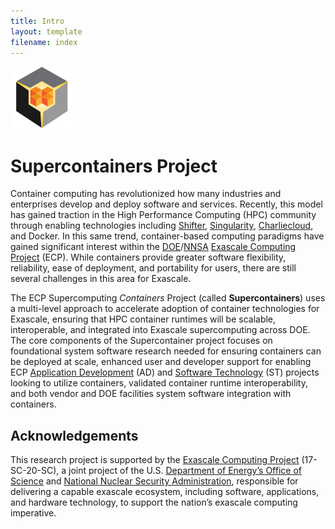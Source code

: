 ```yaml
---
title: Intro
layout: template
filename: index
--- 
```


<img src="images/supercontainer_cropped.png" alt="Supercontainers Logo" width="100"/>

# Supercontainers Project

Container computing has revolutionized how many industries and enterprises develop and deploy software and services. Recently, this model has gained traction in the High Performance Computing (HPC) community through enabling technologies including [Shifter](https://www.nersc.gov/research-and-development/user-defined-images), [Singularity](https://singularity.hpcng.org/), [Charliecloud](https://charliecloud.readthedocs.io/en/latest), and Docker.  In this same trend, container-based computing paradigms have gained significant interest within the [DOE](https://www.energy.gov)/[NNSA](https://www.energy.gov/nnsa/national-nuclear-security-administration) [Exascale Computing Project](https://exascaleproject.org/) (ECP). While containers provide greater software flexibility, reliability, ease of deployment, and portability for users, there are still several challenges in this area for Exascale.

The ECP Supercomputing *Containers* Project (called **Supercontainers**) uses a multi-level approach to accelerate adoption of container technologies for Exascale, ensuring that HPC container runtimes will be scalable, interoperable, and integrated into Exascale supercomputing across DOE. The core components of the Supercontainer project focuses on foundational system software research needed for ensuring containers can be deployed at scale, enhanced user and developer support for enabling ECP [Application Development](https://www.exascaleproject.org/research/#application) (AD) and [Software Technology](https://www.exascaleproject.org/research/#software) (ST) projects looking to utilize containers, validated container runtime interoperability, and both vendor and DOE facilities system software integration with containers.


## Acknowledgements

This research project is supported by the [Exascale Computing Project](https://exascaleproject.org/) (17-SC-20-SC), a joint project of the U.S. [Department of Energy’s Office of Science](https://www.energy.gov/science/office-science) and [National Nuclear Security Administration](https://www.energy.gov/nnsa/national-nuclear-security-administration), responsible for delivering a capable exascale ecosystem, including software, applications, and hardware technology, to support the nation’s exascale computing imperative.  
